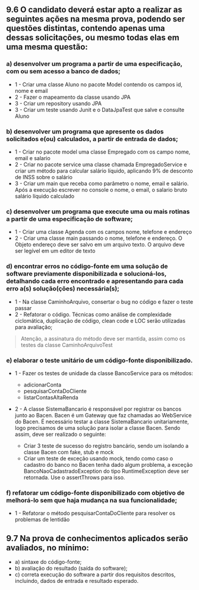## 9.6 O candidato deverá estar apto a realizar as seguintes ações na mesma prova, podendo ser questões distintas, contendo apenas uma dessas solicitações, ou mesmo todas elas em uma mesma questão:

### a) desenvolver um programa a partir de uma especificação, com ou sem acesso a banco de dados;
* 1 -  Criar uma classe Aluno no pacote Model contendo os campos id, nome e email
* 2 -  Fazer o mapeamento da classe usando JPA
* 3 -  Criar um repository usando JPA
* 3 -  Criar um teste usando Junit e o DataJpaTest que salve e consulte Aluno

### b) desenvolver um programa que apresente os dados solicitados e(ou) calculados, a partir de entrada de dados;
* 1 - Criar no pacote model uma classe Empregado com os campo nome, email e salario
* 2 - Criar no pacote service uma classe chamada EmpregadoService e criar um método para calcular salário líquido, aplicando 9% de desconto de INSS sobre o salário
* 3 - Criar um main que receba como parâmetro o nome, email e salário. Após a execução escrever no console o nome, o email, o salario bruto salário líquido calculado

### c) desenvolver um programa que execute uma ou mais rotinas a partir de uma especificação de software;
* 1 - Criar uma classe Agenda com os campos nome, telefone e endereço
* 2 - Criar uma classe main passando o nome, telefone e endereço. O Objeto endereço deve ser salvo em um arquivo texto. O arquivo deve ser legível em um editor de texto

### d) encontrar erros no código-fonte em uma solução de software previamente disponibilizada e solucioná-los, detalhando cada erro encontrado e apresentando para cada erro a(s) solução(ções) necessária(s);

* 1 - Na classe CaminhoArquivo, consertar o bug no código e fazer o teste passar
* 2 - Refatorar o código. Técnicas como análise de complexidade ciclomática, duplicação de código, clean code e LOC serão utilizadas para avaliação;
> Atenção, a assinatura do método deve ser mantida, assim como os testes da classe CaminhoArquivoTest

### e) elaborar o teste unitário de um código-fonte disponibilizado.

* 1 - Fazer os testes de unidade da classe BancoService para os métodos:
    * adicionarConta
    * pesquisarContaDoCliente
    * listarContasAltaRenda

* 2 - A classe SistemaBancario é responsável por registrar os bancos junto ao Bacen. Bacen é um Gateway que faz chamadas ao WebService do Bacen. É necessário testar a classe SistemaBancario unitariamente, logo precisamos de uma solução para isolar a classe Bacen. Sendo assim, deve ser realizado o seguinte:
    * Criar 3 teste de sucesso do registro bancário, sendo um isolando a classe Bacen com fake, stub e mock
    * Criar um teste de exceção usando mock, tendo como caso o cadastro do banco no Bacen tenha dado algum problema, a exceção BancoNaoCadastradoException do tipo RuntimeException deve ser retornada. Use o assertThrows para isso.



### f) refatorar um código-fonte disponibilizado com objetivo de melhorá-lo sem que haja mudança na sua funcionalidade;

* 1 - Refatorar o método pesquisarContaDoCliente para resolver os problemas de lentidão



## 9.7 Na prova de conhecimentos aplicados serão avaliados, no mínimo:
* a) sintaxe do código-fonte;
* b) avaliação do resultado (saída do software);
* c) correta execução do software a partir dos requisitos descritos, incluindo, dados de entrada e resultado esperado.